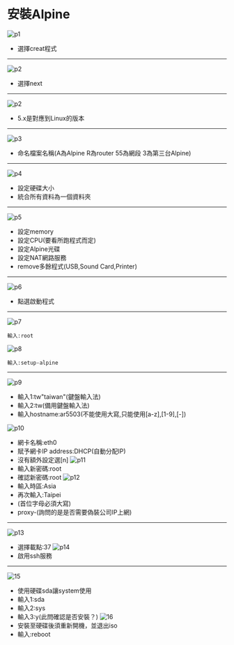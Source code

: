 # **安裝Alpine**

![p1](https://i.imgur.com/lC9EMk0.png)
* 選擇creat程式
---
![p2](https://i.imgur.com/6gUdfTT.png)
* 選擇next
---
![p2](https://i.imgur.com/cDFjI1z.png)
* 5.x是對應到Linux的版本
---
![p3](https://i.imgur.com/rH5zAeA.png)
* 命名檔案名稱(A為Alpine R為router 55為網段 3為第三台Alpine)
---
![p4](https://i.imgur.com/rZzfMKT.png)
* 設定硬碟大小
* 統合所有資料為一個資料夾
---
![p5](https://i.imgur.com/wRMaaqz.png)
* 設定memory
* 設定CPU(要看所跑程式而定) 
* 設定Alpine光碟
* 設定NAT網路服務
* remove多餘程式(USB,Sound Card,Printer)
---
![p6](https://i.imgur.com/uiy1vb6.png)
* 點選啟動程式
---
![p7](https://i.imgur.com/JVzz5jL.png)
```
輸入:root
```
![p8](https://i.imgur.com/hr5kS1C.png)

```
輸入:setup-alpine
```
---
![p9](https://i.imgur.com/uqGYd4K.png)
* 輸入1:tw"taiwan"(鍵盤輸入法)
* 輸入2:tw(備用鍵盤輸入法)
* 輸入hostname:ar5503(不能使用大寫,只能使用[a-z],[1-9],[-])

![p10](https://i.imgur.com/BpLR4YK.png)
* 網卡名稱:eth0
* 賦予網卡IP address:DHCP(自動分配IP)
* 沒有額外設定選[n]
![p11](https://i.imgur.com/98Ewluc.png)
* 輸入新密碼:root
* 確認新密碼:root
![p12](https://i.imgur.com/sTgPVgW.png)
* 輸入時區:Asia
* 再次輸入:Taipei
* (首位字母必須大寫)
* proxy-(詢問的是是否需要偽裝公司IP上網)
---
![p13](https://i.imgur.com/hT1xARX.png)
* 選擇載點:37
![p14](https://i.imgur.com/gdvaMMq.png)
* 啟用ssh服務
---
![15](https://i.imgur.com/Bo7y2WN.png)
* 使用硬碟sda讓system使用
* 輸入1:sda
* 輸入2:sys
* 輸入3:y(此問確認是否安裝？)
![16](https://i.imgur.com/POp9w67.png)
* 安裝至硬碟後須重新開機，並退出iso
* 輸入:reboot